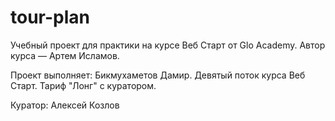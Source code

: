 # tour-plan
Учебный проект для практики на курсе Веб Старт от Glo Academy. Автор курса — Артем Исламов.

Проект выполняет:
Бикмухаметов Дамир. Девятый поток курса Веб Старт. Тариф "Лонг" с куратором.

Куратор:
Алексей Козлов

